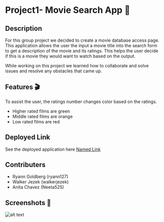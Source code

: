# Project1- Movie Search App :movie_camera:	

## Description 
For this group project we decided to create a movie database access page. This application allows the user the input a movie title into the search form to get a description of the movie and its ratings. This helps the user decide if this is a movie they would want to watch based on the output. 

While working on this project we learned how to collaborate and solve issues and resolve any obstacles that came up. 

## Features :clapper:
To assist the user, the ratings number changes color based on the ratings.

- Higher rated films are green
- Middle rated films are orange
- Low rated films are red

## Deployed Link

See the deployed application here 
[Named Link](http://www. "Named link title") 

## Contributers

- Ryann Goldberg (ryann127)
- Walker Jezek (walkerjezek)
- Anita Chavez (Neeta525)

## Screenshots :camera_flash:
![alt text](---)


